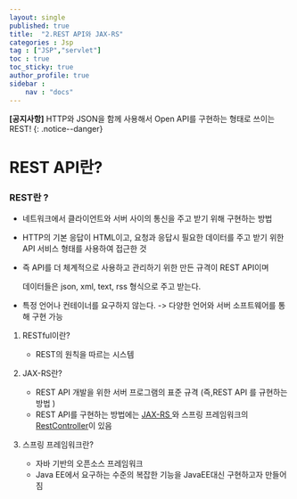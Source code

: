 ```yaml
---
layout: single
published: true
title:  "2.REST API와 JAX-RS"
categories : Jsp
tag : ["JSP","servlet"]
toc : true
toc_sticky: true
author_profile: true
sidebar :
    nav : "docs"
---
```




**[공지사항]** HTTP와 JSON을 함께 사용해서 Open API를 구현하는 형태로 쓰이는 REST!
{: .notice--danger}



# REST API란?

### REST란 ?

* 네트워크에서 클라이언트와 서버 사이의 통신을 주고 받기 위해 구현하는 방법 

* HTTP의 기본 응답이 HTML이고, 요청과 응답시 필요한 데이터를 주고 받기 위한 API 서비스 형태를 사용하여 접근한 것

*  즉 API를 더 체계적으로 사용하고 관리하기 위한 만든 규격이 REST API이며 

   데이터들은 json, xml, text, rss 형식으로 주고 받는다.

* 특정 언어나 컨테이너를 요구하지 않는다. -> 다양한 언어와 서버 소프트웨어를 통해 구현 가능

  

1. RESTful이란?

	- REST의 원칙을 따르는 시스템
	
	  
	
2. JAX-RS란?

    - REST API 개발을 위한 서버 프로그램의 표준 규격 (즉,REST API 를 규현하는 방법  )
    - REST API를 구현하는 방법에는 <u>JAX-RS </u>와 스프링 프레임워크의  <u>RestController</u>이 있음

3. 스프링 프레임워크란?

    - 자바 기반의 오픈소스 프레임워크
    - Java EE에서 요구하는 수준의 복잡한 기능을 JavaEE대신 구현하고자 만들어짐 

  



  

  